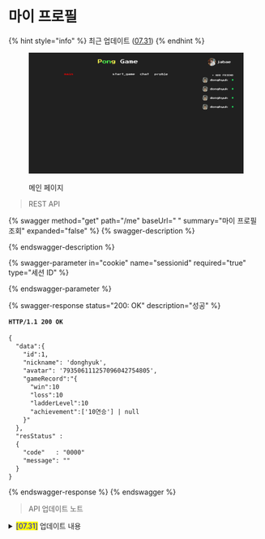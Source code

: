 # 마이 프로필

{% hint style="info" %}
최근 업데이트 ([07.31](undefined.md#07.31))&#x20;
{% endhint %}

<figure><img src="../../.gitbook/assets/image (15).png" alt=""><figcaption><p>메인 페이지</p></figcaption></figure>



> REST API

{% swagger method="get" path="/me" baseUrl=" " summary="마이 프로필 조회" expanded="false" %}
{% swagger-description %}

{% endswagger-description %}

{% swagger-parameter in="cookie" name="sessionid" required="true" type="세션 ID" %}

{% endswagger-parameter %}

{% swagger-response status="200: OK" description="성공" %}
<pre class="language-json"><code class="lang-json"><strong>HTTP/1.1 200 OK
</strong>
{ 
  "data":{
    "id":1,
    "nickname": 'donghyuk',
    "avatar": '793506111257096042754805',
    "gameRecord":"{
      "win":10
      "loss":10
      "ladderLevel":10
      "achievement":['10연승'] | null
    }"
  },
  "resStatus" :
  {
    "code"   : "0000"
    "message": ""
  }
}
</code></pre>
{% endswagger-response %}
{% endswagger %}



> API 업데이트 노트

<details>

<summary><mark style="color:blue;">[07.31]</mark> 업데이트 내용</summary>

#### <mark style="background-color:yellow;">마이 프로필 조회</mark> (/me)

* 간단한 유저 정보를 조회한다.
* **이메일**과 **핸드폰 번호**는 포함되지 않는다.

</details>
